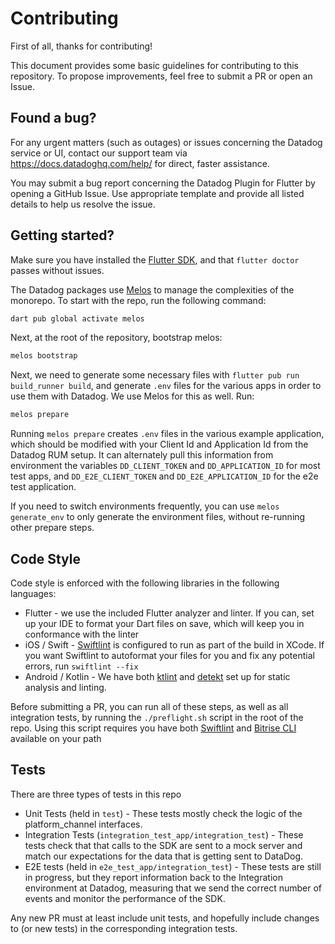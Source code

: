 # Contributing

First of all, thanks for contributing!

This document provides some basic guidelines for contributing to this
repository. To propose improvements, feel free to submit a PR or open an Issue.

## Found a bug?
For any urgent matters (such as outages) or issues concerning the Datadog
service or UI, contact our support team via https://docs.datadoghq.com/help/ for
direct, faster assistance.

You may submit a bug report concerning the Datadog Plugin for Flutter by opening
a GitHub Issue. Use appropriate template and provide all listed details to help
us resolve the issue.

## Getting started?

Make sure you have installed the [Flutter
SDK](https://docs.flutter.dev/get-started/install), and that `flutter doctor`
passes without issues.

The Datadog packages use [Melos](https://github.com/invertase/melos) to manage
the complexities of the monorepo. To start with the repo, run the following command:

```bash
dart pub global activate melos
```

Next, at the root of the repository, bootstrap melos:

```bash
melos bootstrap
```

Next, we need to generate some necessary files with `flutter pub run build_runner build`, and generate `.env` files for the
various apps in order to use them with Datadog. We use Melos for this as well. Run:

```bash
melos prepare
```

Running `melos prepare` creates `.env` files in the various example application,
which should be modified with your Client Id and Application Id from the Datadog
RUM setup. It can alternately pull this information from environment the
variables `DD_CLIENT_TOKEN` and `DD_APPLICATION_ID` for most test apps, and
`DD_E2E_CLIENT_TOKEN` and `DD_E2E_APPLICATION_ID` for the e2e test application.

If you need to switch environments frequently, you can use `melos generate_env` to
only generate the environment files, without re-running other prepare steps.

## Code Style

Code style is enforced with the following libraries in the following languages:

* Flutter - we use the included Flutter analyzer and linter. If you can, set up
  your IDE to format your Dart files on save, which will keep you in conformance
  with the linter
* iOS / Swift - [Swiftlint](https://github.com/realm/SwiftLint) is configured to
  run as part of the build in XCode. If you want Swiftlint to autoformat your
  files for you and fix any potential errors, run `swiftlint --fix`
* Android / Kotlin - We have both [ktlint](https://github.com/pinterest/ktlint)
  and [detekt](https://github.com/detekt/detekt) set up for static analysis and
  linting.

Before submitting a PR, you can run all of these steps, as well as all
integration tests, by running the `./preflight.sh` script in the root of the
repo. Using this script requires you have both
[Swiftlint](https://github.com/realm/SwiftLint) and [Bitrise
CLI](https://app.bitrise.io/cli) available on your path

## Tests

There are three types of tests in this repo

* Unit Tests (held in `test`) - These tests mostly check the logic of the
  platform_channel interfaces.
* Integration Tests (`integration_test_app/integration_test`) - These
  tests check that that calls to the SDK are sent to a mock server and match our
  expectations for the data that is getting sent to DataDog.
* E2E tests (held in `e2e_test_app/integration_test`) - These tests are still in
  progress, but they report information back to the Integration environment at
  Datadog, measuring that we send the correct number of events and monitor the
  performance of the SDK.

Any new PR must at least include unit tests, and hopefully include changes to
(or new tests) in the corresponding integration tests.